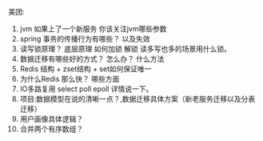美团:

1. jvm 如果上了一个新服务 你该关注jvm哪些参数
2. spring 事务的传播行为有哪些？ 以及失效
3. 读写锁原理？ 底层原理 如何加锁 解锁 读多写也多的场景用什么锁。
4. 数据迁移有哪些好的方式？ 怎么办？ 什么方法
5. Redis 结构 + zset结构 + set如何保证唯一
6. 为什么Redis 那么快？ 哪些方面
7. IO多路复用 select poll epoll 详情说一下。
8. 项目:数据模型在说的清晰一点？,数据迁移具体方案（新老服务迁移以及分表迁移）
9. 用户画像具体逻辑？
10. 合并两个有序数组？
